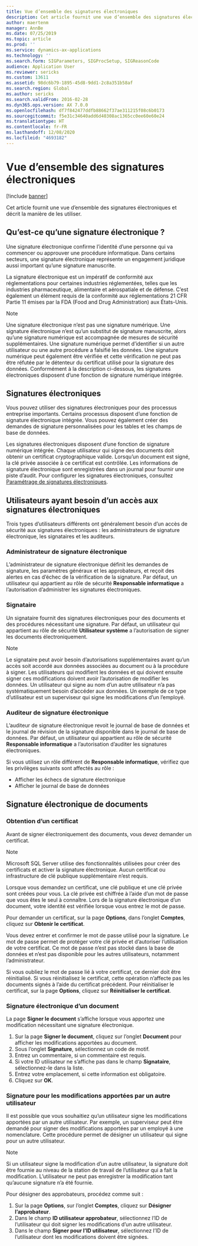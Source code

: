 ```yaml
---
title: Vue d’ensemble des signatures électroniques
description: Cet article fournit une vue d’ensemble des signatures électroniques et décrit la manière de les utiliser.
author: maertenm
manager: AnnBe
ms.date: 07/25/2019
ms.topic: article
ms.prod: ''
ms.service: dynamics-ax-applications
ms.technology: ''
ms.search.form: SIGParameters, SIGProcSetup, SIGReasonCode
audience: Application User
ms.reviewer: sericks
ms.custom: 13611
ms.assetid: 98dc6b79-1895-45d8-9dd1-2c8a351b58af
ms.search.region: Global
ms.author: sericks
ms.search.validFrom: 2016-02-28
ms.dyn365.ops.version: AX 7.0.0
ms.openlocfilehash: df7f842477ddfb88662f37ae311215f08c6b0173
ms.sourcegitcommit: f5e31c34640add6d40308ac1365cc0ee60e60e24
ms.translationtype: HT
ms.contentlocale: fr-FR
ms.lasthandoff: 12/08/2020
ms.locfileid: "4693182"
---
```

# <a name="electronic-signatures-overview"></a>Vue d’ensemble des signatures électroniques

[!include [banner](../includes/banner.md)]

Cet article fournit une vue d’ensemble des signatures électroniques et décrit la manière de les utiliser.

## <a name="what-is-an-electronic-signature"></a>Qu’est-ce qu’une signature électronique ?

Une signature électronique confirme l’identité d’une personne qui va commencer ou approuver une procédure informatique. Dans certains secteurs, une signature électronique représente un engagement juridique aussi important qu’une signature manuscrite.

La signature électronique est un impératif de conformité aux réglementations pour certaines industries réglementées, telles que les industries pharmaceutique, alimentaire et aérospatiale et de défense. C’est également un élément requis de la conformité aux réglementations 21 CFR Partie 11 émises par la FDA (Food and Drug Administration) aux États-Unis.

> [!NOTE]
> Une signature électronique n’est pas une signature numérique. Une signature électronique n’est qu’un substitut de signature manuscrite, alors qu’une signature numérique est accompagnée de mesures de sécurité supplémentaires. Une signature numérique permet d’identifier si un autre utilisateur ou une autre procédure a falsifié les données. Une signature numérique peut également être vérifiée et cette vérification ne peut pas être réfutée par le détenteur du certificat utilisé pour la signature des données. Conformément à la description ci-dessous, les signatures électroniques disposent d’une fonction de signature numérique intégrée.

## <a name="electronic-signatures"></a>Signatures électroniques

Vous pouvez utiliser des signatures électroniques pour des processus entreprise importants. Certains processus disposent d’une fonction de signature électronique intégrée. Vous pouvez également créer des demandes de signature personnalisées pour les tables et les champs de base de données.

Les signatures électroniques disposent d’une fonction de signature numérique intégrée. Chaque utilisateur qui signe des documents doit obtenir un certificat cryptographique valide. Lorsqu’un document est signé, la clé privée associée à ce certificat est contrôlée. Les informations de signature électronique sont enregistrées dans un journal pour fournir une piste d’audit. Pour configurer les signatures électroniques, consultez [Paramétrage de signatures électroniques](tasks/set-up-electronic-signatures.md).

## <a name="users-who-require-access-to-electronic-signatures"></a>Utilisateurs ayant besoin d’un accès aux signatures électroniques

Trois types d’utilisateurs différents ont généralement besoin d’un accès de sécurité aux signatures électroniques : les administrateurs de signature électronique, les signataires et les auditeurs.

### <a name="electronic-signature-administrator"></a>Administrateur de signature électronique

L’administrateur de signature électronique définit les demandes de signature, les paramètres généraux et les approbateurs, et reçoit des alertes en cas d’échec de la vérification de la signature. Par défaut, un utilisateur qui appartient au rôle de sécurité **Responsable informatique** a l’autorisation d’administrer les signatures électroniques.

### <a name="signer"></a>Signataire

Un signataire fournit des signatures électroniques pour des documents et des procédures nécessitant une signature. Par défaut, un utilisateur qui appartient au rôle de sécurité **Utilisateur système** a l’autorisation de signer les documents électroniquement.

> [!NOTE]
> Le signataire peut avoir besoin d’autorisations supplémentaires avant qu’un accès soit accordé aux données associées au document ou à la procédure à signer. Les utilisateurs qui modifient les données et qui doivent ensuite signer ces modifications doivent avoir l’autorisation de modifier les données. Un utilisateur qui signe au nom d’un autre utilisateur n’a pas systématiquement besoin d’accéder aux données. Un exemple de ce type d’utilisateur est un superviseur qui signe les modifications d’un l’employé.

### <a name="electronic-signature-auditor"></a>Auditeur de signature électronique

L’auditeur de signature électronique revoit le journal de base de données et le journal de révision de la signature disponible dans le journal de base de données. Par défaut, un utilisateur qui appartient au rôle de sécurité **Responsable informatique** a l’autorisation d’auditer les signatures électroniques.

Si vous utilisez un rôle différent de **Responsable informatique**, vérifiez que les privilèges suivants sont affectés au rôle :

- Afficher les échecs de signature électronique
- Afficher le journal de base de données

## <a name="signing-documents-electronically"></a>Signature électronique de documents

### <a name="get-a-certificate"></a>Obtention d’un certificat

Avant de signer électroniquement des documents, vous devez demander un certificat.

> [!NOTE]
> Microsoft SQL Server utilise des fonctionnalités utilisées pour créer des certificats et activer la signature électronique. Aucun certificat ou infrastructure de clé publique supplémentaire n’est requis.

Lorsque vous demandez un certificat, une clé publique et une clé privée sont créées pour vous. La clé privée est chiffrée à l’aide d’un mot de passe que vous êtes le seul à connaître. Lors de la signature électronique d’un document, votre identité est vérifiée lorsque vous entrez le mot de passe.

Pour demander un certificat, sur la page **Options**, dans l’onglet **Comptes**, cliquez sur **Obtenir le certificat**.

Vous devez entrer et confirmer le mot de passe utilisé pour la signature. Le mot de passe permet de protéger votre clé privée et d’autoriser l’utilisation de votre certificat. Ce mot de passe n’est pas stocké dans la base de données et n’est pas disponible pour les autres utilisateurs, notamment l’administrateur.

Si vous oubliez le mot de passe lié à votre certificat, ce dernier doit être réinitialisé. Si vous réinitialisez le certificat, cette opération n’affecte pas les documents signés à l’aide du certificat précédent. Pour réinitialiser le certificat, sur la page **Options**, cliquez sur **Réinitialiser le certificat**.

### <a name="sign-a-document-electronically"></a>Signature électronique d’un document

La page **Signer le document** s’affiche lorsque vous apportez une modification nécessitant une signature électronique.

1. Sur la page **Signer le document**, cliquez sur l’onglet **Document** pour afficher les modifications apportées au document.
2. Sous l’onglet **Signature**, sélectionnez un code de motif.
3. Entrez un commentaire, si un commentaire est requis.
4. Si votre ID utilisateur ne s’affiche pas dans le champ **Signataire**, sélectionnez-le dans la liste.
5. Entrez votre emplacement, si cette information est obligatoire.
6. Cliquez sur **OK**.

### <a name="sign-for-another-users-changes"></a>Signature pour les modifications apportées par un autre utilisateur

Il est possible que vous souhaitiez qu’un utilisateur signe les modifications apportées par un autre utilisateur. Par exemple, un superviseur peut être demandé pour signer des modifications apportées par un employé à une nomenclature. Cette procédure permet de désigner un utilisateur qui signe pour un autre utilisateur.

> [!NOTE]
> Si un utilisateur signe la modification d’un autre utilisateur, la signature doit être fournie au niveau de la station de travail de l’utilisateur qui a fait la modification. L’utilisateur ne peut pas enregistrer la modification tant qu’aucune signature n’a été fournie.

Pour désigner des approbateurs, procédez comme suit :

1. Sur la page **Options**, sur l’onglet **Comptes**, cliquez sur **Désigner l’approbateur**.
2. Dans le champ **ID utilisateur approbateur**, sélectionnez l’ID de l’utilisateur qui doit signer les modifications d’un autre utilisateur.
3. Dans le champ **Signer pour l’ID utilisateur**, sélectionnez l’ID de l’utilisateur dont les modifications doivent être signées.
